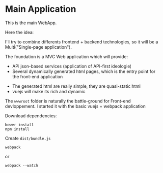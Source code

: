 # Main Application

This is the main WebApp.

Here the idea:

I'll try to combine differents frontend + backend technologies, so it will be a Multi("Single-page application").

The foundation is a MVC Web application which will provide:
- API json-based services (application of API-first ideologie)
- Several dynamically generated html pages, which is the entry point for the front-end application 
 * The generated html are really simple, they are quasi-static html 
 * vuejs will make its rich and dynamic

The `wwwroot` folder is naturally the battle-ground for Front-end devloppement.
I started it with the basic vuejs + webpack application

Download dependencies:
```
bower install
npm install
```

Create `dist/bundle.js`
```
webpack
```
or
```
webpack --watch
```
